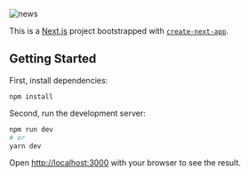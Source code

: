 ![news](https://i.ibb.co/wQ3BwJn/The-Spotlight.png)

This is a [Next.js](https://nextjs.org/) project bootstrapped with [`create-next-app`](https://github.com/vercel/next.js/tree/canary/packages/create-next-app).

## Getting Started
First, install dependencies:
```
npm install
```
Second, run the development server:

```bash
npm run dev
# or
yarn dev
```

Open [http://localhost:3000](http://localhost:3000) with your browser to see the result.


